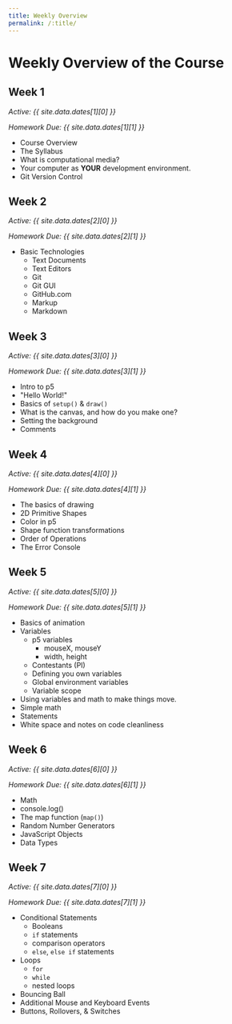 ```yaml
---
title: Weekly Overview
permalink: /:title/
---
```


# Weekly Overview of the Course

## Week 1

_Active: {{ site.data.dates[1][0] }}_

_Homework Due: {{ site.data.dates[1][1] }}_

- Course Overview
- The Syllabus
- What is computational media?
- Your computer as **YOUR** development environment.
- Git Version Control



## Week 2

_Active: {{ site.data.dates[2][0] }}_

_Homework Due: {{ site.data.dates[2][1] }}_

- Basic Technologies
    - Text Documents
    - Text Editors
    - Git
    - Git GUI
    - GitHub.com
    - Markup
    - Markdown



## Week 3

_Active: {{ site.data.dates[3][0] }}_

_Homework Due: {{ site.data.dates[3][1] }}_

- Intro to p5
- "Hello World!"
- Basics of `setup()` & `draw()`
- What is the canvas, and how do you make one?
- Setting the background
- Comments



## Week 4

_Active: {{ site.data.dates[4][0] }}_

_Homework Due: {{ site.data.dates[4][1] }}_

- The basics of drawing
- 2D Primitive Shapes
- Color in p5
- Shape function transformations
- Order of Operations
- The Error Console



## Week 5

_Active: {{ site.data.dates[5][0] }}_

_Homework Due: {{ site.data.dates[5][1] }}_

- Basics of animation
- Variables
    - p5 variables
        - mouseX, mouseY
        - width, height
    - Contestants (PI)
    - Defining you own variables
    - Global environment variables
    - Variable scope
- Using variables and math to make things move.
- Simple math
- Statements
- White space and notes on code cleanliness


## Week 6

_Active: {{ site.data.dates[6][0] }}_

_Homework Due: {{ site.data.dates[6][1] }}_

- Math
- console.log()
- The map function (`map()`)
- Random Number Generators
- JavaScript Objects
- Data Types


## Week 7

_Active: {{ site.data.dates[7][0] }}_

_Homework Due: {{ site.data.dates[7][1] }}_

- Conditional Statements
    - Booleans
    - `if` statements
    - comparison operators
    - `else`, `else if` statements
- Loops
    - `for`
    - `while`
    - nested loops
- Bouncing Ball
- Additional Mouse and Keyboard Events
- Buttons, Rollovers, & Switches

<!--
## Week 8

_Active: {{ site.data.dates[8][0] }}_

_Homework Due: {{ site.data.dates[8][1] }}_

- Typography
- Web Fonts

## Week 9

_Active: {{ site.data.dates[9][0] }}_

_Homework Due: {{ site.data.dates[9][1] }}_

- Element Boxes
    - Height & Width
        - Setting min and max values
    - Margin
    - Padding
    - Box Borders
    - Hiding Elements
- Inline Block Elements
- Element Position
- Introduction To Layouts
    - Fixed
    - Liquid

## Week 10

_Active: {{ site.data.dates[10][0] }}_

_Homework Due: {{ site.data.dates[10][1] }}_

- Layout and layout design
- Images
- Content development and integration
- Intro to "Responsive Web Design"

## Week 11

_Active: {{ site.data.dates[11][0] }}_

_Homework Due: {{ site.data.dates[11][1] }}_

- Responsive Web Design

## Week 12

_Active: {{ site.data.dates[12][0] }}_

_Homework Due: {{ site.data.dates[12][1] }}_

- Practical Info
    - SEO
    - Analytics
    - Hosting outside GitHub
- Forms without DB's
- Intro to "Full-Stack"
- Preview of MART441

## Week 13

_Active: {{ site.data.dates[13][0] }}_

_Homework Due: {{ site.data.dates[13][1] }}_

## Week 14

_Active: {{ site.data.dates[14][0] }}_

_Homework Due: {{ site.data.dates[14][1] }}_

## Final

_Final Due: {{ site.data.dates[0][1] }}_ -->
